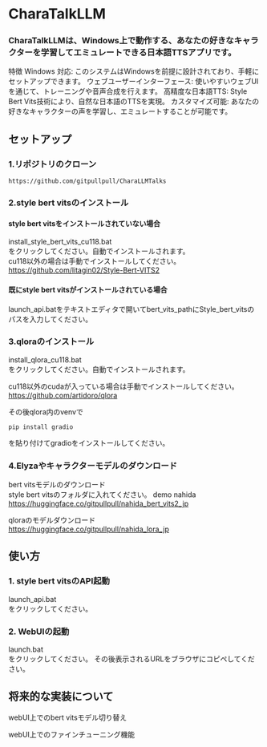 # CharaTalkLLM
### CharaTalkLLMは、Windows上で動作する、あなたの好きなキャラクターを学習してエミュレートできる日本語TTSアプリです。


特徴
Windows 対応: このシステムはWindowsを前提に設計されており、手軽にセットアップできます。
ウェブユーザーインターフェース: 使いやすいウェブUIを通じて、トレーニングや音声合成を行えます。
高精度な日本語TTS: Style Bert Vits技術により、自然な日本語のTTSを実現。
カスタマイズ可能: あなたの好きなキャラクターの声を学習し、エミュレートすることが可能です。


## セットアップ
### 1.リポジトリのクローン

```
https://github.com/gitpullpull/CharaLLMTalks
```

### 2.style bert vitsのインストール
#### style bert vitsをインストールされていない場合
install_style_bert_vits_cu118.bat  
をクリックしてください。自動でインストールされます。  
cu118以外の場合は手動でインストールしてください。  
https://github.com/litagin02/Style-Bert-VITS2

#### 既にstyle bert vitsがインストールされている場合
launch_api.batをテキストエディタで開いてbert_vits_pathにStyle_bert_vitsのパスを入力してください。

### 3.qloraのインストール
install_qlora_cu118.bat  
をクリックしてください。自動でインストールされます。

cu118以外のcudaが入っている場合は手動でインストールしてください。  
https://github.com/artidoro/qlora  

その後qlora内のvenvで
```
pip install gradio
```
を貼り付けてgradioをインストールしてください。

### 4.Elyzaやキャラクターモデルのダウンロード
bert vitsモデルのダウンロード  
style bert vitsのフォルダに入れてください。
demo nahida
https://huggingface.co/gitpullpull/nahida_bert_vits2_jp  

qloraのモデルダウンロード  
https://huggingface.co/gitpullpull/nahida_lora_jp  

## 使い方
### 1. style bert vitsのAPI起動
launch_api.bat  
をクリックしてください。  

### 2. WebUIの起動
launch.bat  
をクリックしてください。
その後表示されるURLをブラウザにコピペしてください。

## 将来的な実装について
webUI上でのbert vitsモデル切り替え  

webUI上でのファインチューニング機能  


